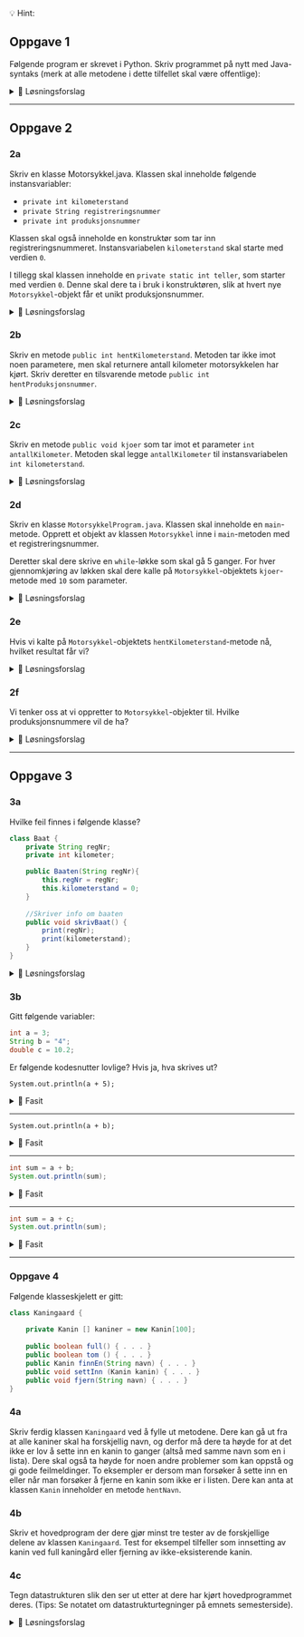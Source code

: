 
💡 Hint:
## Oppgave 1 
Følgende program er skrevet i Python. Skriv programmet på nytt med Java-syntaks (merk at alle metodene i dette tilfellet skal være offentlige):


<details><summary>💾 Løsningsforslag </summary>
<p>

```java
class Person {
    private int alder;
    private String navn;

    public Person(int alder, String navn) {
        this.alder = alder;
        this.navn = navn;
    }
    
    public void skrivUt() {
        System.out.println(this.navn + " " + this.alder);
    }

    public void haBursdag() {
        this.alder += 1;
    }
}
```

</p>
</details>


***

## Oppgave 2
### 2a
Skriv en klasse Motorsykkel.java. Klassen skal inneholde følgende instansvariabler:
- `private int kilometerstand`
- `private String registreringsnummer`
- `private int produksjonsnummer`

Klassen skal også inneholde en konstruktør som tar inn registreringsnummeret. Instansvariabelen `kilometerstand` skal starte med verdien `0`.

I tillegg skal klassen inneholde en `private static int teller`, som starter med verdien `0`. Denne skal dere ta i bruk i konstruktøren, slik at hvert nye `Motorsykkel`-objekt får et unikt produksjonsnummer.

<details><summary>💾 Løsningsforslag </summary>
<p>

```java
class Motorsykkel {
    private int kilometerstand;
    private String registreringsnummer;
    private int produksjonsnummer;
    private static int teller = 0;
    
    public Motorsykkel (String regnr) {
        this.kilometerstand = 0;
        registreringsnummer = regnr;
        
        this.produksjonsnummer = teller;
        teller++;
    }
}
```

</p>
</details>


### 2b
Skriv en metode `public int hentKilometerstand`. Metoden tar ikke imot noen parametere, men skal returnere antall kilometer motorsykkelen har kjørt. Skriv deretter en tilsvarende metode `public int hentProduksjonsnummer`.

<details><summary>💾 Løsningsforslag </summary>
<p>

```java
public int hentKilometerstand() {
    return kilometerstand;
}

public int hentProduksjonsnummer() {
    return produksjonsnummer;
}
```

</p>
</details>

### 2c
Skriv en metode `public void kjoer` som tar imot et parameter `int antallKilometer`. Metoden skal legge `antallKilometer` til instansvariabelen `int kilometerstand`.

<details><summary>💾 Løsningsforslag </summary>
<p>

```java
public void kjoer(int antallKilometer) {
    kilometerstand += antallKilometer;
}
```

</p>
</details>

### 2d
Skriv en klasse `MotorsykkelProgram.java`. Klassen skal inneholde en `main`-metode. Opprett et objekt av klassen `Motorsykkel` inne i `main`-metoden med et registreringsnummer.

Deretter skal dere skrive en `while`-løkke som skal gå 5 ganger. For hver gjennomkjøring av løkken skal dere kalle på `Motorsykkel`-objektets `kjoer`-metode med `10` som parameter.

<details><summary>💾 Løsningsforslag </summary>
<p>

```java
class MotorsykkelProgram {
    public static void main(String[] args) {
        Motorsykkel m1 = new Motorsykkel("AB1234");

        int t = 0;
        while (t < 5) {
            m1.kjoer(10);
            t++;
        }
    }
}
```

</p>
</details>

### 2e
Hvis vi kalte på `Motorsykkel`-objektets `hentKilometerstand`-metode nå, hvilket resultat får vi?

<details><summary>💾 Løsningsforslag </summary>
<p>

```java
System.out.println(m1.hentKilometerstand()); // 50
```

</p>
</details>

### 2f
Vi tenker oss at vi oppretter to `Motorsykkel`-objekter til. Hvilke produksjonsnummere vil de ha?

<details><summary>💾 Løsningsforslag </summary>
<p>

```java
Motorsykkel m2 = new Motorsykkel("HELLO1");
Motorsykkel m3 = new Motorsykkel("22TUUT");
System.out.println("m2: " + m2.hentProduksjonsnummer()); //1
System.out.println("m3: " + m3.hentProduksjonsnummer()); //2
```

</p>
</details>


***

## Oppgave 3
### 3a
Hvilke feil finnes i følgende klasse?

``` java
class Baat {
    private String regNr;
    private int kilometer;

    public Baaten(String regNr){
        this.regNr = regNr;
        this.kilometerstand = 0;
    }
    
    //Skriver info om baaten
    public void skrivBaat() {
        print(regNr);
        print(kilometerstand);
    }
}
```


<details><summary>💾 Løsningsforslag </summary>
<p>

```java
class Baat {
    private String regNr;
    private int kilometer;

    public Baaten(String regNr){    // Feil navn på konstruktør
        this.regNr = regNr;
        this.kilometerstand = 0;    // Feil navn (kilometer/kilometerstand)
    }

    // Skriver info om baaten
    public void skrivBaat() {
        print(regNr);               //Skal være System.out.println()
        print(kilometerstand);
    }
}
```

</p>
</details>

### 3b
Gitt følgende variabler:
```java
int a = 3;
String b = "4";
double c = 10.2;
```
Er følgende kodesnutter lovlige? Hvis ja, hva skrives ut?

`System.out.println(a + 5);`
<details><summary>💾 Fasit </summary>
<p>

`8`

</p>
</details>

___

`System.out.println(a + b);`
<details><summary>💾 Fasit </summary>
<p>

`34`

</p>
</details>

___

```java
int sum = a + b;
System.out.println(sum);
```
<details><summary>💾 Fasit </summary>
<p>

Nei, kan ikke legge `String` inn i `int`

</p>
</details>

___

```java
int sum = a + c;
System.out.println(sum);
```


<details><summary>💾 Fasit </summary>
<p>

Nei, mister presisjon. Bruk `(int)` for å caste

</p>
</details>


***


### Oppgave 4
Følgende klasseskjelett er gitt:

```java
class Kaningaard {
    
    private Kanin [] kaniner = new Kanin[100];
    
    public boolean full() { . . . }
    public boolean tom () { . . . }
    public Kanin finnEn(String navn) { . . . }
    public void settInn (Kanin kanin) { . . . }
    public void fjern(String navn) { . . . }
}
```

### 4a
Skriv ferdig klassen `Kaningaard` ved å fylle ut metodene. Dere kan gå ut fra at alle kaniner skal ha forskjellig navn, og derfor må dere ta høyde for at det ikke er lov å sette inn en kanin to ganger (altså med samme navn som en i lista). Dere skal også ta høyde for noen andre problemer som kan oppstå og gi gode feilmeldinger. To eksempler er dersom man forsøker å sette inn en eller når man forsøker å fjerne en kanin som ikke er i listen. Dere kan anta at klassen `Kanin` inneholder en metode `hentNavn`.

### 4b
Skriv et hovedprogram der dere gjør minst tre tester av de forskjellige delene av klassen `Kaningaard`. Test for eksempel tilfeller som innsetting av kanin ved full kaningård eller fjerning av ikke-eksisterende kanin.

### 4c
Tegn datastrukturen slik den ser ut etter at dere har kjørt hovedprogrammet deres. (Tips: Se notatet om datastrukturtegninger på emnets semesterside).



<details><summary>💾 Løsningsforslag </summary>
<p>

```java
class Kaningaard {

    private Kanin[] kaniner = new Kanin[100];

    public boolean full() {
        for (int i = 0; i < kaniner.length; i++) {
            if (kaniner[i] == null) {
                return false;
            }
        }
        return true;
    }

    public boolean tom() {
        for (int i = 0; i < kaniner.length; i++) {
            if (kaniner[i] != null) {
                return false;
            }
        }
        return true;
    }

    public Kanin finnEn(String navn) {
        for (int i = 0; i < kaniner.length; i++) {
            if (kaniner[i] != null && kaniner[i].hentNavn().equals(navn)) {
                return kaniner[i];
            }
        }
        return null;
    }

    public void settInn(Kanin kanin) {

        if (finnEn(kanin.hentNavn()) != null) {
            System.out.println("Kaninen finnes alt i kaningaarden!");
        } else if (full()) {
            System.out.println("Det er ikke plass til flere kaniner!");
        } else {

            boolean sattInn = false;
            int teller = 0;

            while (teller < kaniner.length && !sattInn) {
                if (kaniner[teller] == null) {
                    kaniner[teller] = kanin;
                    sattInn = true;
                }
                teller++;
            }
        }
    }

    public void fjern(String navn) {
        boolean funnet = false;
        int teller = 0;

        while (teller < kaniner.length && !funnet) {
            if (kaniner[teller] != null && kaniner[teller].hentNavn().equals(navn)) {
                kaniner[teller] = null;
                funnet = true;
            }
            teller++;
        }

        if (!funnet) {
            System.out.println("Fant ikke kaninen " + navn + ".");
        }
    }

    // Et par tester ...
    public static void main(String[] args) {
        Kaningaard kg = new Kaningaard();
        kg.settInn(new Kanin("Kaare"));
        kg.settInn(new Kanin("Kaare"));
        kg.fjern("Kaare");
        kg.fjern("Kaare");

    }
}
```

</p>
</details>

